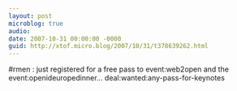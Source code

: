 ```yaml
---
layout: post
microblog: true
audio: 
date: 2007-10-31 00:00:00 -0000
guid: http://xtof.micro.blog/2007/10/31/t378639262.html
---
```

#rmen : just registered for a free pass to event:web2open and the event:openideuropedinner... deal:wanted:any-pass-for-keynotes
